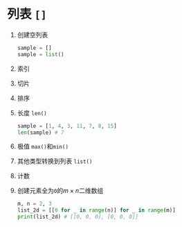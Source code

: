 列表 `[]`
===

1. 创建空列表

    ```python
    sample = []
    sample = list()
    ```

2. 索引

3. 切片

4. 排序

5. 长度 `len()`

    ```python
    sample = [1, 4, 3, 11, 7, 8, 15]
    len(sample) # 7
    ```

6. 极值 `max()`和`min()`

7. 其他类型转换到列表 `list()`

8. 计数

9. 创建元素全为`0`的$m \times n$二维数组

    ```python
    m, n = 2, 3
    list_2d = [[0 for _ in range(n)] for _ in range(m)]
    print(list_2d) # [[0, 0, 0], [0, 0, 0]]
    ```

    

